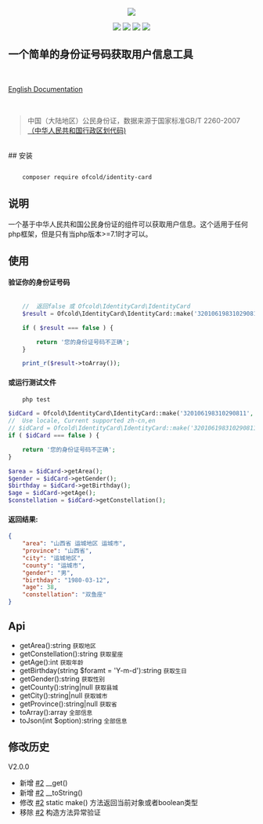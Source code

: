 <p align="center">
    <img src="https://github.com/ofcold/identity-card/raw/2.0/id-card.svg?sanitize=true">
</p>

<p align="center">
    <img src="https://img.shields.io/github/issues/ofcold/identity-card.svg">
    <img src="https://img.shields.io/github/forks/ofcold/identity-card.svg">
    <img src="https://img.shields.io/github/stars/ofcold/identity-card.svg">
    <img src="https://img.shields.io/github/license/ofcold/identity-card.svg">
</p>

一个简单的身份证号码获取用户信息工具
------------------------
<br>
<p>
    <a href="https://github.com/ofcold/identity-card/blob/2.0/README.md">English Documentation</a>
</p>
<br>

>  中国（大陆地区）公民身份证，数据来源于国家标准GB/T 2260-2007 <a href="http://www.stats.gov.cn" target="_blank">（中华人民共和国行政区划代码)</a>

<br>
## 安装

```bash

    composer require ofcold/identity-card
```


## 说明
一个基于中华人民共和国公民身份证的组件可以获取用户信息。这个适用于任何php框架，但是只有当php版本>=7.1时才可以。

## 使用

#### 验证你的身份证号码
```php

    //  返回false 或 Ofcold\IdentityCard\IdentityCard
    $result = Ofcold\IdentityCard\IdentityCard::make('32010619831029081');

    if ( $result === false ) {

        return '您的身份证号码不正确';
    }

    print_r($result->toArray());

```

#### 或运行测试文件
```bash
    php test
```


```php
$idCard = Ofcold\IdentityCard\IdentityCard::make('320106198310290811', 'en');
//  Use locale, Current supported zh-cn,en
// $idCard = Ofcold\IdentityCard\IdentityCard::make('320106198310290811', 'zh-cn');
if ( $idCard === false ) {

    return '您的身份证号码不正确';
}

$area = $idCard->getArea();
$gender = $idCard->getGender();
$birthday = $idCard->getBirthday();
$age = $idCard->getAge();
$constellation = $idCard->getConstellation();

```


#### 返回结果:
```json
{
    "area": "山西省 运城地区 运城市",
    "province": "山西省",
    "city": "运城地区",
    "county": "运城市",
    "gender": "男",
    "birthday": "1980-03-12",
    "age": 38,
    "constellation": "双鱼座"
}

```


## Api
- getArea():string `获取地区`
- getConstellation():string `获取星座`
- getAge():int `获取年龄`
- getBirthday(string $foramt = 'Y-m-d'):string `获取生日`
- getGender():string `获取性别`
- getCounty():string|null `获取县城`
- getCity():string|null `获取城市`
- getProvince():string|null `获取省`
- toArray():array `全部信息`
- toJson(int $option):string `全部信息`

## 修改历史
V2.0.0
* 新增 [#2](https://github.com/ofcold/identity-card/pull/2) __get()
* 新增 [#2](https://github.com/ofcold/identity-card/pull/2) __toString()
* 修改 [#2](https://github.com/ofcold/identity-card/pull/2) static make() 方法返回当前对象或者boolean类型
* 移除 [#2](https://github.com/ofcold/identity-card/pull/2) 构造方法异常验证
